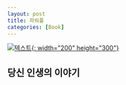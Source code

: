```yaml
---
layout: post
title: 파워풀
categories: [Book]
---
```


[![텍스트](http://image.yes24.com/momo/TopCate0001/kepub/L_137789.jpg){: width="200" height="300"}](http://www.yes24.com/Product/Goods/33175244)

## 당신 인생의 이야기
